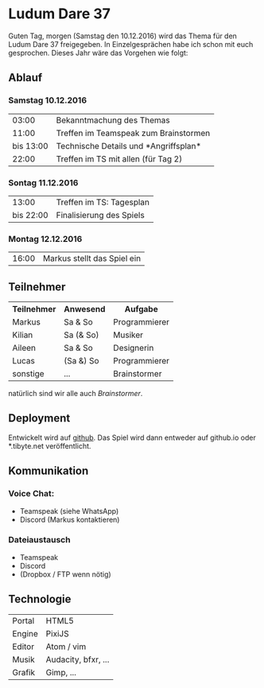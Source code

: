 # Ludum Dare 37
Guten Tag,
morgen (Samstag den 10.12.2016) wird das Thema für den Ludum Dare 37 freigegeben.
In Einzelgesprächen habe ich schon mit euch gesprochen.
Dieses Jahr wäre das Vorgehen wie folgt:

## Ablauf

### Samstag 10.12.2016

<table>
<tr><td>03:00</td><td>Bekanntmachung des Themas</td></tr>
<tr><td>11:00</td><td>Treffen im Teamspeak zum Brainstormen</td></tr>
<tr><td>bis 13:00</td><td>Technische Details und *Angriffsplan*</td></tr>
<tr><td>22:00</td><td>Treffen im TS mit allen (für Tag 2)</td></tr>
</table>

### Sontag 11.12.2016

<table>
<tr><td>13:00</td><td>Treffen im TS: Tagesplan</td></tr>
<tr><td>bis 22:00</td><td>Finalisierung des Spiels</td></tr>
</table>

### Montag 12.12.2016

<table>
<tr><td>16:00</td><td>Markus stellt das Spiel ein</td></tr>
</table>

## Teilnehmer

<table>
<tr><th>Teilnehmer</th><th>Anwesend</th><th>Aufgabe</th></tr>
<tr><td>Markus</td><td>Sa & So</td><td>Programmierer</td></tr>
<tr><td>Kilian</td><td>Sa (& So)</td><td>Musiker</td></tr>
<tr><td>Aileen</td><td>Sa & So</td><td>Designerin</td></tr>
<tr><td>Lucas</td><td>(Sa &) So</td><td>Programmierer</td></tr>
<tr><td>sonstige</td><td>...</td><td>Brainstormer</td></tr>
</table>

natürlich sind wir alle auch *Brainstormer*.

## Deployment

Entwickelt wird auf [github](https://github.com/mtib/ludum37).
Das Spiel wird dann entweder auf github.io oder \*.tibyte.net veröffentlicht.

## Kommunikation

### Voice Chat:

- Teamspeak (siehe WhatsApp)
- Discord (Markus kontaktieren)

### Dateiaustausch

- Teamspeak
- Discord
- (Dropbox / FTP wenn nötig)

## Technologie

<table>
<tr><td>Portal</td><td>HTML5</td></tr>
<tr><td>Engine</td><td>PixiJS</td></tr>
<tr><td>Editor</td><td>Atom / vim</td></tr>
<tr><td>Musik</td><td>Audacity, bfxr, ...</td></tr>
<tr><td>Grafik</td><td>Gimp, ...</td></tr>
</table>

